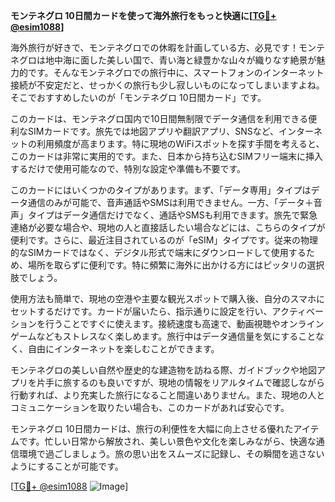 **モンテネグロ 10日間カードを使って海外旅行をもっと快適に[[TG💪+ @esim1088](https://t.me/s/esim1088)]**

海外旅行が好きで、モンテネグロでの休暇を計画している方、必見です！モンテネグロは地中海に面した美しい国で、青い海と緑豊かな山々が織りなす絶景が魅力的です。そんなモンテネグロでの旅行中に、スマートフォンのインターネット接続が不安定だと、せっかくの旅行も少し寂しいものになってしまいますよね。そこでおすすめしたいのが「モンテネグロ 10日間カード」です。

このカードは、モンテネグロ国内で10日間無制限でデータ通信を利用できる便利なSIMカードです。旅先では地図アプリや翻訳アプリ、SNSなど、インターネットの利用頻度が高まります。特に現地のWiFiスポットを探す手間を考えると、このカードは非常に実用的です。また、日本から持ち込むSIMフリー端末に挿入するだけで使用可能なので、特別な設定や準備も不要です。

このカードにはいくつかのタイプがあります。まず、「データ専用」タイプはデータ通信のみが可能で、音声通話やSMSは利用できません。一方、「データ＋音声」タイプはデータ通信だけでなく、通話やSMSも利用できます。旅先で緊急連絡が必要な場合や、現地の人と直接話したい場合などには、こちらのタイプが便利です。さらに、最近注目されているのが「eSIM」タイプです。従来の物理的なSIMカードではなく、デジタル形式で端末にダウンロードして使用するため、場所を取らずに便利です。特に頻繁に海外に出かける方にはピッタリの選択肢でしょう。

使用方法も簡単で、現地の空港や主要な観光スポットで購入後、自分のスマホにセットするだけです。カードが届いたら、指示通りに設定を行い、アクティベーションを行うことですぐに使えます。接続速度も高速で、動画視聴やオンラインゲームなどもストレスなく楽しめます。旅行中はデータ通信量を気にすることなく、自由にインターネットを楽しむことができます。

モンテネグロの美しい自然や歴史的な建造物を訪ねる際、ガイドブックや地図アプリを片手に旅するのも良いですが、現地の情報をリアルタイムで確認しながら行動すれば、より充実した旅行になること間違いありません。また、現地の人とコミュニケーションを取りたい場合も、このカードがあれば安心です。

モンテネグロ 10日間カードは、旅行の利便性を大幅に向上させる優れたアイテムです。忙しい日常から解放され、美しい景色や文化を楽しみながら、快適な通信環境で過ごしましょう。旅の思い出をスムーズに記録し、その瞬間を逃さないようにすることが可能です。

[[TG💪+ @esim1088](https://t.me/s/esim1088) ![Image](https://i.postimg.cc/Y0z9fWf4/image.png)]